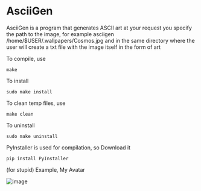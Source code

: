 # AsciiGen
AsciiGen is a program that generates ASCII art at your request you specify the path to the image, for example asciigen /home/$USER/.wallpapers/Cosmos.jpg and in the same directory where the user will create a txt file with the image itself in the form of art

To compile, use
```
make
```
To install
```
sudo make install
```
To clean temp files, use
```
make clean
```
To uninstall
```
sudo make uninstall
```
PyInstaller is used for compilation, so Download it
```
pip install PyInstaller
```
(for stupid)
Example, My Avatar

![image](https://github.com/user-attachments/assets/20205f0c-0698-486b-9197-766a0bc711f2)

